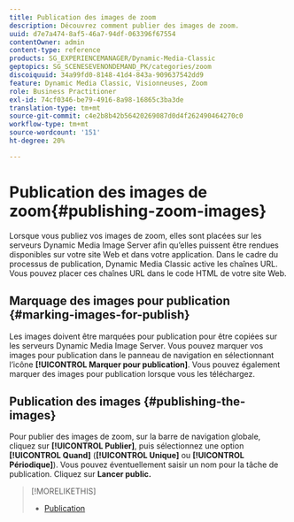 ```yaml
---
title: Publication des images de zoom
description: Découvrez comment publier des images de zoom.
uuid: d7e7a474-8af5-46a7-94df-063396f67554
contentOwner: admin
content-type: reference
products: SG_EXPERIENCEMANAGER/Dynamic-Media-Classic
geptopics: SG_SCENESEVENONDEMAND_PK/categories/zoom
discoiquuid: 34a99fd0-8148-41d4-843a-909637542dd9
feature: Dynamic Media Classic, Visionneuses, Zoom
role: Business Practitioner
exl-id: 74cf0346-be79-4916-8a98-16865c3ba3de
translation-type: tm+mt
source-git-commit: c4e2b8b42b56420269087d0d4f262490464270c0
workflow-type: tm+mt
source-wordcount: '151'
ht-degree: 20%

---
```


# Publication des images de zoom{#publishing-zoom-images}

Lorsque vous publiez vos images de zoom, elles sont placées sur les serveurs Dynamic Media Image Server afin qu’elles puissent être rendues disponibles sur votre site Web et dans votre application. Dans le cadre du processus de publication, Dynamic Media Classic active les chaînes URL. Vous pouvez placer ces chaînes URL dans le code HTML de votre site Web.

## Marquage des images pour publication {#marking-images-for-publish}

Les images doivent être marquées pour publication pour être copiées sur les serveurs Dynamic Media Image Server. Vous pouvez marquer vos images pour publication dans le panneau de navigation en sélectionnant l’icône **[!UICONTROL Marquer pour publication]**. Vous pouvez également marquer des images pour publication lorsque vous les téléchargez.

## Publication des images {#publishing-the-images}

Pour publier des images de zoom, sur la barre de navigation globale, cliquez sur **[!UICONTROL Publier]**, puis sélectionnez une option **[!UICONTROL Quand]** (**[!UICONTROL Unique]** ou **[!UICONTROL Périodique]**). Vous pouvez éventuellement saisir un nom pour la tâche de publication. Cliquez sur **Lancer public.**

>[!MORELIKETHIS]
>
>* [Publication](publishing-files.md#publishing_files)

